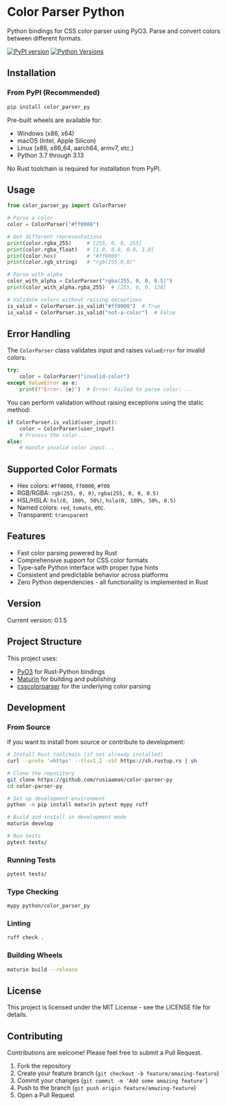 # Color Parser Python

Python bindings for CSS color parser using PyO3. Parse and convert colors between different formats.

[![PyPI version](https://badge.fury.io/py/color-parser-py.svg)](https://badge.fury.io/py/color-parser-py)
[![Python Versions](https://img.shields.io/pypi/pyversions/color-parser-py.svg)](https://pypi.org/project/color-parser-py/)

## Installation

### From PyPI (Recommended)
```bash
pip install color_parser_py
```

Pre-built wheels are available for:
- Windows (x86, x64)
- macOS (Intel, Apple Silicon)
- Linux (x86, x86_64, aarch64, armv7, etc.)
- Python 3.7 through 3.13

No Rust toolchain is required for installation from PyPI.

## Usage

```python
from color_parser_py import ColorParser

# Parse a color
color = ColorParser("#ff0000")

# Get different representations
print(color.rgba_255)     # [255, 0, 0, 255]
print(color.rgba_float)   # [1.0, 0.0, 0.0, 1.0]
print(color.hex)          # "#ff0000"
print(color.rgb_string)   # "rgb(255,0,0)"

# Parse with alpha
color_with_alpha = ColorParser("rgba(255, 0, 0, 0.5)")
print(color_with_alpha.rgba_255)  # [255, 0, 0, 128]

# Validate colors without raising exceptions
is_valid = ColorParser.is_valid("#ff0000")  # True
is_valid = ColorParser.is_valid("not-a-color")  # False
```

## Error Handling

The `ColorParser` class validates input and raises `ValueError` for invalid colors:

```python
try:
    color = ColorParser("invalid-color")
except ValueError as e:
    print(f"Error: {e}")  # Error: Failed to parse color: ...
```

You can perform validation without raising exceptions using the static method:

```python
if ColorParser.is_valid(user_input):
    color = ColorParser(user_input)
    # Process the color...
else:
    # Handle invalid color input...
```

## Supported Color Formats

- Hex colors: `#ff0000`, `ff0000`, `#f00`
- RGB/RGBA: `rgb(255, 0, 0)`, `rgba(255, 0, 0, 0.5)`
- HSL/HSLA: `hsl(0, 100%, 50%)`, `hsla(0, 100%, 50%, 0.5)`
- Named colors: `red`, `tomato`, etc.
- Transparent: `transparent`

## Features

- Fast color parsing powered by Rust
- Comprehensive support for CSS color formats
- Type-safe Python interface with proper type hints
- Consistent and predictable behavior across platforms
- Zero Python dependencies - all functionality is implemented in Rust

## Version

Current version: 0.1.5

## Project Structure

This project uses:
- [PyO3](https://github.com/PyO3/pyo3) for Rust-Python bindings
- [Maturin](https://github.com/PyO3/maturin) for building and publishing
- [csscolorparser](https://github.com/mazznoer/csscolorparser-rs) for the underlying color parsing

## Development

### From Source
If you want to install from source or contribute to development:

```bash
# Install Rust toolchain (if not already installed)
curl --proto '=https' --tlsv1.2 -sSf https://sh.rustup.rs | sh

# Clone the repository
git clone https://github.com/rusiaaman/color-parser-py
cd color-parser-py

# Set up development environment
python -m pip install maturin pytest mypy ruff

# Build and install in development mode
maturin develop

# Run tests
pytest tests/
```

### Running Tests
```bash
pytest tests/
```

### Type Checking
```bash
mypy python/color_parser_py
```

### Linting
```bash
ruff check .
```

### Building Wheels
```bash
maturin build --release
```

## License

This project is licensed under the MIT License - see the LICENSE file for details.

## Contributing

Contributions are welcome! Please feel free to submit a Pull Request.

1. Fork the repository
2. Create your feature branch (`git checkout -b feature/amazing-feature`)
3. Commit your changes (`git commit -m 'Add some amazing feature'`)
4. Push to the branch (`git push origin feature/amazing-feature`)
5. Open a Pull Request